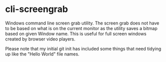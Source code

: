 cli-screengrab
==============

Windows command line screen grab utility. The screen grab does not have to be based on what is on the current monitor as the utility saves a bitmap based on given Window name. This is useful for full screen windows created by browser video players. 

Please note that my initial git init has included some things that need tidying up like the "Hello World" file names.
